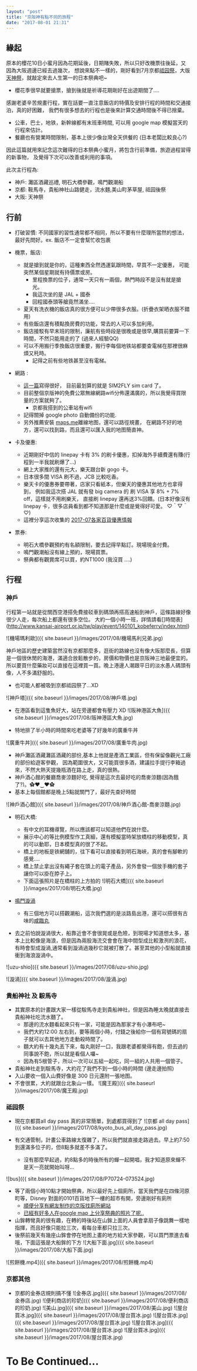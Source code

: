 ```yaml
---
layout: "post"
title: "京阪神有點不同的旅程"
date: "2017-08-01 21:31"
---
```


## 緣起

原本的櫻花10日小蜜月因為花期延後，日期賭失敗，所以只好改機票往後延，又因為大阪週邊已經去過幾次，
想說來點不一樣的，剛好看到7月京都[祗园祭][]，大版[天神祭][]，就敲定來去人生第一的日本祭典吧~
 * 櫻花季很早就要搶票，搶到後就是祈導花期剛好在出遊期間了....

感謝老婆辛苦規畫行程，實在話要一直注意飯店的特價及安排行程的時間和交通接泊，真的好困難，
我們有很多想去的行程也是後來計算交通時間後不得已捨棄。
 * 公車，巴士，地铁，新幹線都有末班車時間, 可以用 google map 模擬當天的行程來估計。
 * 餐廳也有營業時間限制，基本上很少像台灣全天供餐的 (日本老闆比較良心?)

因此這篇就用來記念這次難得的日本祭典小蜜月，將包含行前準備，旅遊過程習得的新事物，
及覺得下次可以改善或利用的事項。

此次主行程為:
* 神戶: 灘區酒藏巡禮, 明石大橋參觀，鳴門觀潮船
* 京都: 鞍馬寺，貴船神社山路健走，流水麵,美山町茅草屋, 祗园後祭
* 大阪: 天神祭

## 行前
* 打破習慣: 不同國家的習性通常都不相同，所以不要有什麼理所當然的想法，最好先問好。ex. 飯店不一定會幫忙收包裹
* 機票，飯店:
  * 就是搶到就是你的，這種東西全然遤運氣跟時間，早買不一定優惠，
可能突然某個星期就有持價票或房。
    * 里程換票的位子，通常一天只有一兩個，熱門時段不是沒有就是搶光。
    * 我這次坐的是 JAL + 國泰
    * 回程國泰頭等艙竟然滿坐....
  * 夏天有洗衣機的飯店真的很方便可以少帶很多衣服。(折疊衣架晒衣服不錯用)
  * 有些飯店還有積點換房費的功能，常去的人可以多加利用。
  * 飯店接駁有早末班的限制，廉航有些時段是很晚或是很早,購買前要算一下時間，不然只能用走的了 (過來人經驗QQ)
  * 可以不用搬行季換飯店很重要，搬行李每個地铁站都要查電梯在那裡很麻煩又秅時。
    *  記得之前有些地铁甚至沒有電梯。

* 網路 :
  * [這一篇][2017年日本上網預付卡/SIM 卡比較推薦表 - 懶人包 (Prepaid Card)]寫得很好，
目前最划算的就是 SIM2FLY sim card 了。
  * 目前整個京版神的免費公眾無線網路wifi分佈還滿廣的，所以我覺得買限量的方案就夠了。
    * 京都我搭到的公車站有wifi
  * 記得關掉 google photo 自動備份的功能.
  * 另外推薦安裝 [maps.me][]離線地图，還可以路徑規畫，
  在網路不好的地方，還可以找到路，而且還可以匯入我的地图簡直神。

* 卡及優惠:
  * 近期剛好中信的 linepay 卡有 3% 的刷卡優惠，扣掉海外手續費還有賺(行程到一半我就刷爆了...)
  * 網上大家推的還有元大，樂天跟台新 gogo 卡。
  * 日本很多間 VISA 刷不過，JCB 比較吃香。
  * 樂天卡的優惠券要帶著，店家只看紙本，但樂天的優惠其他地方也拿得到，
  例如我這次搭 JAL 就有發 big camera 的 刷 VISA 享 8% + 7% off，這樣就不用刷樂天，
  直接刷 linepay 還再送3%回饋。(日本好像沒有 linepay 卡，很多店員看到都不知道那是什麼或是覺得好可愛。
  ♡＾▽＾♡)
  * 這裡分享這次收集的 [2017-07各家百貨優惠情報](http://paste.ubuntu.com/25220682/)

* 票券:
  * 明石大橋參觀預約有名額限制，要去記得早點訂。現場現金付費。
  * 鳴門觀潮船沒有線上預約，現場買票。
  * 祭典都有觀賞席可以買，約NT1000 (我沒買 ....)

## 行程
### 神戶
行程第一站就是從關西空港搭免費接䂚車到碼頭再搭高速船到神戶，這條路線好像很少人走，每次船上都還有很多空位。
大約一個小時一班，詳情請看[]時間表](http://www.kansai-airport.or.jp/tw/play/event/140101_kobeferry/index.html)

![機場瑪利歐]({{ site.baseurl }}/images/2017/08/機場馬利兄弟.jpg)

神戶地區的歷史建築當然沒有京都那麼多，逛街的路線也沒有像大阪那麼長，但算是一個很休閒的海港，滿適合放鬆散步的，房價和物價也是京阪神三地最便宜的。所以要買什麼藥妝可以直接在這裡買一買。晚上港邊人潮跟平日的淡水愚人碼頭有像，人不多滿舒服的。
* 也可能人都被吸到京都祗园祭了...XD

![神戶塔]({{ site.baseurl }}/images/2017/08/神戶塔.jpg)

* 在港區看到這隻魚好大，站在旁邊都會有壓力 XD
![阪神港區大魚]({{ site.baseurl }}/images/2017/08/阪神港區大魚.jpg)

* 特地排了半小時的時間來吃老婆等了好幾年的廣重牛丼

![廣重牛丼]({{ site.baseurl }}/images/2017/08/廣重牛肉.jpg)

* 神戶灘區酒藏灘區酒藏的部份,基本上他就是產酒工業區，但有保留像觀光工廠的部份給遊客參觀，
因為範圍很大，又可能買很多酒，建議拉手提行李箱過來，不然大熱天提幾瓶酒在路上走，真的很熱。
 * 神戶酒心館的餐廳喬麥涼麵好吃, 覺得是這次去最好吃的喬麥涼麵(因為餓了?)。✿♥‿♥✿
 * 基本上每個館都是晚上5點就關門了，最好先查好時間

![神戶酒心館]({{ site.baseurl }}/images/2017/08/神戶酒心館-喬麥涼麵.jpg)

* 明石大橋:
  * 有中文的耳機導覽，所以應該都可以知道他們在說什麼。
  * 展示中心的等比例模型作工真細，還有模擬當時架放橋柱的移動模型，真的可以動耶，日本模型真的很了不起。
  * 橋上的地板是铁網舖的，往下看可以直接看到明石海峽，真的會有腳軟的感覺....
  * 橋上禁止拿出沒有繩子套在頭上的電子產品，另外會發一個放手機的套子讓你可以掛在脖子上。
  * 下面這張照片是在橋柱的上方拍的
![明石大橋]({{ site.baseurl }}/images/2017/08/明石大橋.jpg)

* [鳴門漩渦](https://zh.wikipedia.org/wiki/%E9%B3%B4%E9%96%80%E6%BC%A9%E6%B8%A6)
  * 有三個地方可以搭觀潮船，這次我們選的是淡路島出港，還可以搭很有古味的[咸臨丸](http://www.uzu-shio.com/)
 * 去之前怕說漩渦很大，船靠近會不會很晃或是危險，到現場才知道想太多，基本上比較像是海浪，但是因為兩股海㳘交會會在海中間型成比較激洌的浪花，有時會型成漩渦,通常看到漩渦過幾秒它就被打散了。甚至其他的小型船就直接衝到海浪漩渦中。

![uzu-shio]({{ site.baseurl }}/images/2017/08/uzu-shio.jpg)

![漩渦]({{ site.baseurl }}/images/2017/08/漩渦.jpg)

### 貴船神社 及 𩣑馬寺
* 其實原本的計畫跟大家一樣從𩣑馬寺走到貴船神社，但是因為睡太晚就直接去貴船神社吃㳘水麵了。
  * 那邊的㳘水麵看起來只有一家，可能是因為那家才有小瀑布吧~
  * 我們大約12:00 左右到，要等兩個小時，付錢之後給你一個有寫號碼的扇子就可以去其他地方走動殺時間了。
  * 麵大約有十幾丸丟下來，每丸剛好一口，我跟老婆都覺得有飽，但去過的同事說不飽，所以就是看個人囉~
  * 因為有5根管子，所以一次可以五組一起吃，同一組的人共用一個管子。
* 貴船神社走到𩣑馬寺，大約花了我們不到一個小時的時間 (邊走邊拍照)
 * 入山要收一個入山費好像是 300 日元還附一張地图。
 * 不會很累，大約就跟台北象山一樣。
![魔王殿]({{ site.baseurl }}/images/2017/08/魔王殿.jpg)

### 祗园祭
* 現在京都買all day pass 真的非常簡單，到處都買得到了
![京都 all day pass]({{ site.baseurl }}/images/2017/08/kyoto_bus_all_day_pass.jpg)

* 有交通管制，計畫公車路線太復雜了，所以我們就直接走路過去。早上約7:50到還滿多位子的，但8點多就差不多滿了。
  * 沒有那麼早起過，約8點多的時後所有的蟬一起開唱，我才知道原來蟬不是天一亮就開始叫呀...

![bus]({{ site.baseurl }}/images/2017/08/P70724-073524.jpg)

* 等了兩個小時10點才開始祭典，所以最好先上個廁所，當天我們是在四條河原町等，Disney 對面的0101百貨地下一樓的超市有開，旁邊剛好有廁所
  * [順便分享有網友制作的京阪找廁所網站](https://www.google.com.tw/url?sa=t&rct=j&q=&esrc=s&source=web&cd=2&cad=rja&uact=8&ved=0ahUKEwiXq6vB9bjVAhULHJQKHTgNDkAQFggyMAE&url=https%3A%2F%2Fwww.kocpc.com.tw%2Farchives%2F61951&usg=AFQjCNGBIiYboBb5efgRsaj0wcMoRj8tZQ)
  * [已經有好多人在google map 上分享祭典的照片了呢..](https://www.google.com.tw/maps/place/%E5%9B%9B%E6%A2%9D%E6%B2%B3%E5%8E%9F%E7%94%BA/@35.0037,135.7693,3a,75y,90t/data=!3m8!1e2!3m6!1sAF1QipNBFKXwT4nzRglrlObLeNOP29gfojNG_QUwjkge!2e10!3e12!6shttps:%2F%2Flh5.googleusercontent.com%2Fp%2FAF1QipNBFKXwT4nzRglrlObLeNOP29gfojNG_QUwjkge%3Dw203-h152-k-no!7i3264!8i2448!4m5!3m4!1s0x600108956d85f6eb:0xeeddd823a692bb44!8m2!3d35.0044866!4d135.769182?hl=zh-TW)
* 山鉾轉彎真的很有趣，在轉的時後站在山鉾上面的人員會拿扇子像跳舞一樣地指揮，而且好像只能拉三次，看每台車都只拉三次。
* 後祭前幾天有幾座山鉾會停在地图上畫的地方給大家參觀，可以買門票進去看哦，下面這張是大船鉾的下方
![大船下面.jpg]({{ site.baseurl }}/images/2017/08/大船下面.jpg)

![煎餅機.mp4]({{ site.baseurl }}/images/2017/08/煎餅機.mp4)
### 京都其他
* 京都的金券店規則搞不懂
![金券店.jpg]({{ site.baseurl }}/images/2017/08/金券店.jpg)
![便利商店的珍奶]({{ site.baseurl }}/images/2017/08/便利商店的珍奶.jpg)
![美山.jpg]({{ site.baseurl }}/images/2017/08/美山.jpg)
![屋台買冰.jpg]({{ site.baseurl }}/images/2017/08/屋台買冰.jpg)
![屋台買冰.jpg]({{ site.baseurl }}/images/2017/08/屋台買冰.jpg)
![屋台買冰.jpg]({{ site.baseurl }}/images/2017/08/屋台買冰.jpg)
![屋台買冰.jpg]({{ site.baseurl }}/images/2017/08/屋台買冰.jpg)

# To Be Continued...

[祗园祭]:http://www.welcome2japan.tw/indepth/cultural/matsuri/gion.html
[天神祭]:http://www.welcome2japan.tw/attractions/event/traditionalevents/july/a37_fes_tenjin.html
[2017年日本上網預付卡/SIM 卡比較推薦表 - 懶人包 (Prepaid Card)]:http://someguytw.blogspot.tw/2016/01/2016sim-prepaid-card.html
[maps.me]:https://www.google.com.tw/url?sa=t&rct=j&q=&esrc=s&source=web&cd=2&cad=rja&uact=8&ved=0ahUKEwj60ZfCnLbVAhWEopQKHQxeA_MQFggtMAE&url=https%3A%2F%2Fplay.google.com%2Fstore%2Fapps%2Fdetails%3Fid%3Dcom.mapswithme.maps.pro%26hl%3Dzh_TW&usg=AFQjCNEGYbKp7Obi-2PCgvtQ2d7soNKx9A
